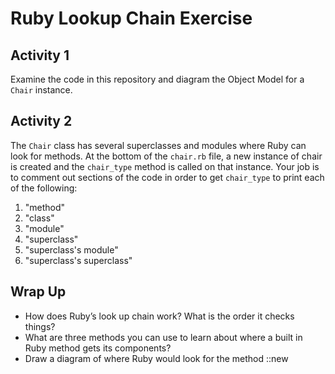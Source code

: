 # Ruby Lookup Chain Exercise

## Activity 1

Examine the code in this repository and diagram the Object Model for a `Chair` instance.

## Activity 2

The `Chair` class has several superclasses and modules where Ruby can look for methods. At the bottom of the `chair.rb` file, a new instance of chair is created and the `chair_type` method is called on that instance. Your job is to comment out sections of the code in order to get `chair_type` to print each of the following:

1. "method"
1. "class"
1. "module"
1. "superclass"
1. "superclass's module"
1. "superclass's superclass"

## Wrap Up

* How does Ruby’s look up chain work? What is the order it checks things?
* What are three methods you can use to learn about where a built in Ruby method gets its components?
* Draw a diagram of where Ruby would look for the method ::new
